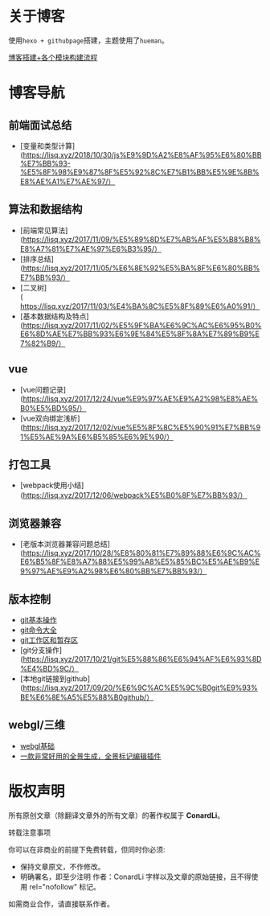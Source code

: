 # 关于博客

使用```hexo + githubpage```搭建，主题使用了```hueman```。

[博客搭建+各个模块构建流程](https://lisq.xyz/)

# 博客导航

## 前端面试总结

- [变量和类型计算](https://lisq.xyz/2018/10/30/js%E9%9D%A2%E8%AF%95%E6%80%BB%E7%BB%93-%E5%8F%98%E9%87%8F%E5%92%8C%E7%B1%BB%E5%9E%8B%E8%AE%A1%E7%AE%97/）

## 算法和数据结构

- [前端常见算法](https://lisq.xyz/2017/11/09/%E5%89%8D%E7%AB%AF%E5%B8%B8%E8%A7%81%E7%AE%97%E6%B3%95/）
- [排序总结](https://lisq.xyz/2017/11/05/%E6%8E%92%E5%BA%8F%E6%80%BB%E7%BB%93/）
- [二叉树](https://lisq.xyz/2017/11/03/%E4%BA%8C%E5%8F%89%E6%A0%91/）
- [基本数据结构及特点](https://lisq.xyz/2017/11/02/%E5%9F%BA%E6%9C%AC%E6%95%B0%E6%8D%AE%E7%BB%93%E6%9E%84%E5%8F%8A%E7%89%B9%E7%82%B9/）

## vue
- [vue问题记录](https://lisq.xyz/2017/12/24/vue%E9%97%AE%E9%A2%98%E8%AE%B0%E5%BD%95/）
- [vue双向绑定浅析](https://lisq.xyz/2017/12/02/vue%E5%8F%8C%E5%90%91%E7%BB%91%E5%AE%9A%E6%B5%85%E6%9E%90/）

## 打包工具

- [webpack使用小结](https://lisq.xyz/2017/12/06/webpack%E5%B0%8F%E7%BB%93/）

## 浏览器兼容

- [老版本浏览器兼容问题总结](https://lisq.xyz/2017/10/28/%E8%80%81%E7%89%88%E6%9C%AC%E6%B5%8F%E8%A7%88%E5%99%A8%E5%85%BC%E5%AE%B9%E9%97%AE%E9%A2%98%E6%80%BB%E7%BB%93/）


## 版本控制

- [git基本操作](https://lisq.xyz/2018/09/08/git%E5%9F%BA%E6%9C%AC%E6%93%8D%E4%BD%9C/)
- [git命令大全](https://lisq.xyz/2018/09/08/git%E5%91%BD%E4%BB%A4%E5%A4%A7%E5%85%A8/)
- [git工作区和暂存区](https://lisq.xyz/2018/09/08/git%E5%B7%A5%E4%BD%9C%E5%8C%BA%E5%92%8C%E6%9A%82%E5%AD%98%E5%8C%BA/)
- [git分支操作](https://lisq.xyz/2017/10/21/git%E5%88%86%E6%94%AF%E6%93%8D%E4%BD%9C/）
- [本地git链接到github](https://lisq.xyz/2017/09/20/%E6%9C%AC%E5%9C%B0git%E9%93%BE%E6%8E%A5%E5%88%B0github/）


## webgl/三维

- [webgl基础](https://lisq.xyz/2017/07/09/webgl%E5%9F%BA%E7%A1%80/)
- [一款非常好用的全景生成，全景标记编辑插件](https://lisq.xyz/2017/08/24/%E4%B8%80%E6%AC%BE%E9%9D%9E%E5%B8%B8%E5%A5%BD%E7%94%A8%E7%9A%84%E5%85%A8%E6%99%AF%E7%94%9F%E6%88%90%EF%BC%8C%E5%85%A8%E6%99%AF%E6%A0%87%E8%AE%B0%E7%BC%96%E8%BE%91%E6%8F%92%E4%BB%B6/)



# 版权声明

所有原创文章（除翻译文章外的所有文章）的著作权属于 **ConardLi**。

转载注意事项

你可以在非商业的前提下免费转载，但同时你必须:

- 保持文章原文，不作修改。
- 明确署名，即至少注明 作者：ConardLi 字样以及文章的原始链接，且不得使用 rel="nofollow" 标记。

如需商业合作，请直接联系作者。